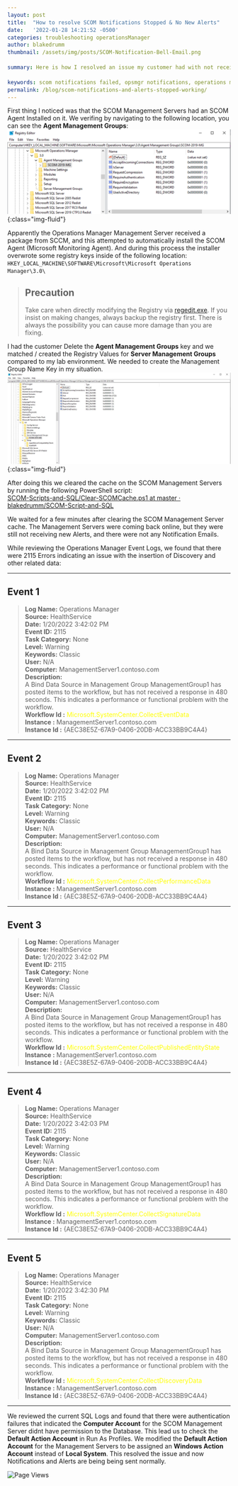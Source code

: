 ```yaml
---
layout: post
title:  "How to resolve SCOM Notifications Stopped & No New Alerts"
date:   '2022-01-28 14:21:52 -0500'
categories: troubleshooting operationsManager
author: blakedrumm
thumbnail: /assets/img/posts/SCOM-Notification-Bell-Email.png

summary: Here is how I resolved an issue my customer had with not receiving notification emails for alerts in SCOM. They also noticed there are no new alerts in several days.

keywords: scom notifications failed, opsmgr notifications, operations manager notifications, alerts not updating, no new alerts, alerts stalled, all management server resource pool failure
permalink: /blog/scom-notifications-and-alerts-stopped-working/
---
```

 
 First thing I noticed was that the SCOM Management Servers had an SCOM Agent Installed on it. We verifing by navigating to the following location, you can see the __Agent Management Groups__:
 ![Management Server - Bad Registry Keys](/assets/img/posts/agent-registry-scom-ms.png){:class="img-fluid"}

Apparently the Operations Manager Management Server received a package from SCCM, and this attempted to automatically install the SCOM Agent (Microsoft Monitoring Agent). And during this process the installer overwrote some registry keys inside of the following location: \
`HKEY_LOCAL_MACHINE\SOFTWARE\Microsoft\Microsoft Operations Manager\3.0\`

 > ## Precaution
 > Take care when directly modifying the Registry via [regedit.exe](https://support.microsoft.com/windows/how-to-open-registry-editor-in-windows-10-deab38e6-91d6-e0aa-4b7c-8878d9e07b11). If you insist on making changes, always backup the registry first. There is always the possibility you can cause more damage than you are fixing.

I had the customer Delete the __Agent Management Groups__ key and we matched / created the Registry Values for __Server Management Groups__ compared to my lab environment. We needed to create the Management Group Name Key in my situation.
![Management Server - Good Registry Keys](/assets/img/posts/management-server-registry.png){:class="img-fluid"}

After doing this we cleared the cache on the SCOM Management Servers by running the following PowerShell script: \
[SCOM-Scripts-and-SQL/Clear-SCOMCache.ps1 at master · blakedrumm/SCOM-Script-and-SQL](https://github.com/blakedrumm/SCOM-Scripts-and-SQL/blob/master/Powershell/Clear-SCOMCache.ps1)


We waited for a few minutes after clearing the SCOM Management Server cache. The Management Servers were coming back online, but they were still not receiving new Alerts, and there were not any Notification Emails.

While reviewing the Operations Manager Event Logs, we found that there were 2115 Errors indicating an issue with the insertion of Discovery and other related data:

___

## Event 1

  >__Log Name:__      Operations Manager \
  >__Source:__        HealthService \
  >__Date:__          1/20/2022 3:42:02 PM \
  >__Event ID:__      2115 \
  >__Task Category:__ None \
  >__Level:__         Warning \
  >__Keywords:__      Classic \
  >__User:__          N/A \
  >__Computer:__      ManagementServer1.contoso.com \
  >__Description:__ \
  >A Bind Data Source in Management Group ManagementGroup1 has posted items to the workflow, but has not received a response in 480 seconds.  This indicates a performance or functional problem with the workflow. \
  >__Workflow Id :__ <span style="color:yellow">Microsoft.SystemCenter.CollectEventData</span> \
  >__Instance    :__ ManagementServer1.contoso.com \
  >__Instance Id :__ {AEC38E5Z-67A9-0406-20DB-ACC33BB9C4A4}

___

## Event 2

  >__Log Name:__      Operations Manager \
  >__Source:__        HealthService \
  >__Date:__          1/20/2022 3:42:02 PM \
  >__Event ID:__      2115 \
  >__Task Category:__ None \
  >__Level:__         Warning \
  >__Keywords:__      Classic \
  >__User:__          N/A \
  >__Computer:__      ManagementServer1.contoso.com \
  >__Description:__ \
  >A Bind Data Source in Management Group ManagementGroup1 has posted items to the workflow, but has not received a response in 480 seconds.  This indicates a performance or functional problem with the workflow. \
  >__Workflow Id :__ <span style="color:yellow">Microsoft.SystemCenter.CollectPerformanceData</span> \
  >__Instance    :__ ManagementServer1.contoso.com \
  >__Instance Id :__ {AEC38E5Z-67A9-0406-20DB-ACC33BB9C4A4}

___

## Event 3

  >__Log Name:__      Operations Manager \
  >__Source:__        HealthService \
  >__Date:__          1/20/2022 3:42:02 PM \
  >__Event ID:__      2115 \
  >__Task Category:__ None \
  >__Level:__         Warning \
  >__Keywords:__      Classic \
  >__User:__          N/A \
  >__Computer:__      ManagementServer1.contoso.com \
  >__Description:__ \
  >A Bind Data Source in Management Group ManagementGroup1 has posted items to the workflow, but has not received a response in 480 seconds.  This indicates a performance or functional problem with the workflow. \
  >__Workflow Id :__ <span style="color:yellow">Microsoft.SystemCenter.CollectPublishedEntityState</span> \
  >__Instance    :__ ManagementServer1.contoso.com \
  >__Instance Id :__ {AEC38E5Z-67A9-0406-20DB-ACC33BB9C4A4}

___

## Event 4

  >__Log Name:__      Operations Manager \
  >__Source:__        HealthService \
  >__Date:__          1/20/2022 3:42:03 PM \
  >__Event ID:__      2115 \
  >__Task Category:__ None \
  >__Level:__         Warning \
  >__Keywords:__      Classic \
  >__User:__          N/A \
  >__Computer:__      ManagementServer1.contoso.com \
  >__Description:__ \
  >A Bind Data Source in Management Group ManagementGroup1 has posted items to the workflow, but has not received a response in 480 seconds.  This indicates a performance or functional problem with the workflow. \
  >__Workflow Id :__ <span style="color:yellow">Microsoft.SystemCenter.CollectSignatureData</span> \
  >__Instance    :__ ManagementServer1.contoso.com \
  >__Instance Id :__ {AEC38E5Z-67A9-0406-20DB-ACC33BB9C4A4}

___

## Event 5

  >__Log Name:__      Operations Manager \
  >__Source:__        HealthService \
  >__Date:__          1/20/2022 3:42:30 PM \
  >__Event ID:__      2115 \
  >__Task Category:__ None \
  >__Level:__         Warning \
  >__Keywords:__      Classic \
  >__User:__          N/A \
  >__Computer:__      ManagementServer1.contoso.com \
  >__Description:__ \
  >A Bind Data Source in Management Group ManagementGroup1 has posted items to the workflow, but has not received a response in 480 seconds.  This indicates a performance or functional problem with the workflow. \
  >__Workflow Id :__ <span style="color:yellow">Microsoft.SystemCenter.CollectDiscoveryData</span> \
  >__Instance    :__ ManagementServer1.contoso.com \
  >__Instance Id :__ {AEC38E5Z-67A9-0406-20DB-ACC33BB9C4A4}

___

We reviewed the current SQL Logs and found that there were authentication failures that indicated the __Computer Account__ for the SCOM Management Server didnt have permission to the Database. This lead us to check the __Default Action Account__ in Run As Profiles. We modified the __Default Action Account__ for the Management Servers to be assigned an __Windows Action Account__ instead of __Local System__. This resolved the issue and now Notifications and Alerts are being being sent normally.

![Page Views](https://counter.blakedrumm.com/count/tag.svg?url=blakedrumm.com/blog/scom-notifications-and-alerts-stopped-working/)

<!--
Having trouble with Pages? Check out our [documentation](https://docs.github.com/categories/github-pages-basics/) or [contact support](https://support.github.com/contact) and we’ll help you sort it out.

Tip:
To add auto-size pictures:
![/assets/img/posts/example.jpg](/assets/img/posts/example.jpg){:class="img-fluid"}
-->

